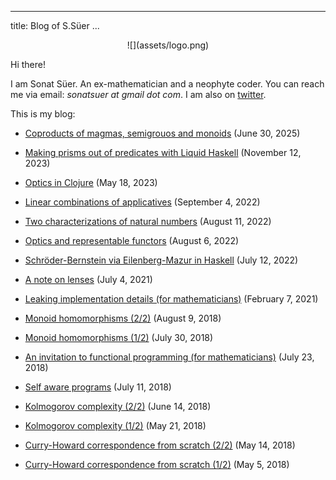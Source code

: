
---
title: Blog of S.Süer
...

<p align=center> ![](assets/logo.png) </p>

Hi there!

I am Sonat Süer. An ex-mathematician and a neophyte coder. You can reach me via email: _sonatsuer at gmail dot com_. I am also on [twitter](https://twitter.com/sonatsuer).

This is my blog:

- [Coproducts of magmas, semigrouos and monoids](coproduct.html)
  (June 30, 2025)

- [Making prisms out of predicates with Liquid Haskell](predicate-to-prism.html)
  (November 12, 2023)

- [Optics in Clojure](optics-in-clojure.html)
  (May 18, 2023)

- [Linear combinations of applicatives](linear-combinations-of-applicatives.html)
  (September 4, 2022)

- [Two characterizations of natural numbers](two-characterizations-of-natural-numbers.html)
  (August 11, 2022)

- [Optics and representable functors](optics-and-representable-functors.html)
  (August 6, 2022)

- [Schröder-Bernstein via Eilenberg-Mazur in Haskell](schroder-bernstein.html)
  (July 12, 2022)

- [A note on lenses](note-on-lenses.html)
  (July 4, 2021)

- [Leaking implementation details (for mathematicians)](leaking.html)
  (February 7, 2021)

- [Monoid homomorphisms (2/2)](monoid-homomorphisms-2.html)
  (August 9, 2018)

- [Monoid homomorphisms (1/2)](monoid-homomorphisms-1.html)
  (July 30, 2018)

- [An invitation to functional programming (for mathematicians)](invitation.html)
  (July 23, 2018)

- [Self aware programs](self-aware.html)
  (July 11, 2018)

- [Kolmogorov complexity (2/2)](kolmogorov-complexity-2.html)
  (June 14, 2018)

- [Kolmogorov complexity (1/2)](kolmogorov-complexity-1.html)
  (May 21, 2018)

- [Curry-Howard correspondence from scratch (2/2)](curry-howard-2.html)
  (May 14, 2018)

- [Curry-Howard correspondence from scratch (1/2)](curry-howard-1.html)
  (May 5, 2018)
